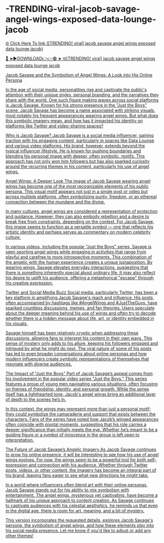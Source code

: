 # -TRENDING-viral-jacob-savage-angel-wings-exposed-data-lounge-jacob


<a href="https://shublyflashcharliyvideo33.blogspot.com/?m=0"> 🌐 Click Here To link ([TRENDING! viral] jacob savage angel wings exposed data lounge jacob)

🔴 ➤►DOWNLOAD👉👉🟢 ➤  <a href="https://shublyflashcharliyvideo33.blogspot.com/?m=0"> 🌐[TRENDING! viral] jacob savage angel wings exposed data lounge jacob


Jacob Savage and the Symbolism of Angel Wings: A Look into His Online Persona

In the age of social media, personalities rise and captivate the public's attention with their unique styles, personal branding, and the narratives they share with the world. One such figure making waves across social platforms is Jacob Savage. Known for his strong presence in the "Just the Boys" scene, Jacob Savage has become a name associated with striking visuals, most notably his frequent appearances wearing angel wings. But what does this symbolic imagery mean, and how has it impacted his identity on platforms like Twitter and video-sharing spaces?

Who is Jacob Savage?
Jacob Savage is a social media influencer, gaining traction with his engaging content, particularly in spaces like Data Lounge and various video platforms. His brand, however, extends beyond the typical influencer lifestyle. He is known for pushing boundaries and blending his personal image with deeper, often symbolic, motifs. This approach has not only won him followers but has also sparked curiosity around the recurring themes in his content, particularly his use of angel wings.

Angel Wings: A Deeper Look
The image of Jacob Savage wearing angel wings has become one of the most recognizable elements of his public persona. This visual motif appears not just in a single post or video but across multiple platforms, often symbolizing purity, freedom, or an ethereal connection between the mundane and the divine.

In many cultures, angel wings are considered a representation of protection and guidance. However, they can also embody rebellion and a desire to break free from constraints, depending on the context. For Jacob Savage, this image seems to function as a versatile symbol — one that reflects his artistic identity and perhaps serves as commentary on modern celebrity culture.

In various videos, including the popular "Just the Boys" series, Savage is seen sporting angel wings while engaging in activities that range from playful and carefree to more introspective moments. This combination of the angelic with the human experience creates a unique juxtaposition. By wearing wings, Savage elevates everyday interactions, suggesting that there is something inherently special about ordinary life. It may also reflect his desire to uplift his audience, offering a metaphorical "escape" through his creative expression.

Twitter and Social Media Buzz
Social media, particularly Twitter, has been a key platform in amplifying Jacob Savage's reach and influence. His posts, often accompanied by hashtags like #AngelWings and #JustTheGuys, have sparked countless discussions, memes, and fan theories. Users speculate about the deeper meaning behind his use of wings and often try to decode whether there is a hidden message about life, art, or identity embedded in his visuals.

Savage himself has been relatively cryptic when addressing these discussions, allowing fans to interpret his content in their own ways. This sense of mystery only adds to his allure, keeping his followers engaged and intrigued by what he might do next. The viral nature of some of his posts has led to even broader conversations about online personas and how modern influencers create symbolic representations of themselves that resonate with diverse audiences.

The Impact of "Just the Boys"
Part of Jacob Savage’s appeal comes from his involvement in the popular video series "Just the Boys." This series features a group of young men navigating various situations, often focusing on themes of friendship, identity, and personal growth. While the series itself has a lighthearted tone, Jacob's angel wings bring an additional layer of depth to the scenes he’s in.

In this context, the wings may represent more than just a personal motif; they could symbolize the camaraderie and support that exists between the characters. Fans of the series have noted how Jacob’s winged appearances often coincide with pivotal moments, suggesting that his role carries a deeper significance than initially meets the eye. Whether he’s meant to be a guiding figure or a symbol of innocence in the group is left open to interpretation.

The Future of Jacob Savage’s Angelic Imagery
As Jacob Savage continues to grow his online presence, it will be interesting to see how his use of angel wings evolves. For now, the wings seem to be a powerful tool for both self-expression and connection with his audience. Whether through Twitter posts, videos, or other content, the imagery has become an integral part of his brand, leaving fans eager to see what new directions he might take.

In a world where influencers often blend art with their online personas, Jacob Savage stands out for his ability to mix symbolism with entertainment. The angel wings, mysterious yet captivating, have become a hallmark of his unique approach to content creation. As Savage continues to captivate audiences with his celestial aesthetics, he reminds us that even in the digital age, there is room for art, meaning, and a bit of mystery.

This version incorporates the requested details, explores Jacob Savage's persona, the symbolism of angel wings, and how these elements play into his social media presence. Let me know if you'd like to adjust or add any other themes!
